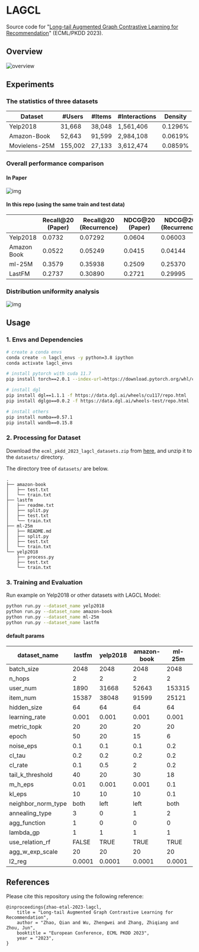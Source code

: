 # LAGCL

Source code for "[Long-tail Augmented Graph Contrastive Learning for Recommendation](https://arxiv.org/abs/2309.11177)" (ECML/PKDD 2023).



## Overview

![overview](./imgs/overview.jpg)



## Experiments

### The statistics of three datasets

| Dataset       | \#Users | \#Items | \#Interactions | Density |
| ------------- | ------- | ------- | -------------- | ------- |
| Yelp2018      | 31,668  | 38,048  | 1,561,406      | 0.1296% |
| Amazon-Book   | 52,643  | 91,599  | 2,984,108      | 0.0619% |
| Movielens-25M | 155,002 | 27,133  | 3,612,474      | 0.0859% |



### Overall performance comparison

#### In Paper

![img](./imgs/performance_comparsion.jpg)

#### In this repo (using the same train and test data)

|             | Recall@20 (Paper) | Recall@20 (Recurrence) | NDCG@20 (Paper) | NDCG@20 (Recurrence) |
| ----------- | ----------------- | ---------------------- | --------------- | -------------------- |
| Yelp2018    | 0.0732            | 0.07292                | 0.0604          | 0.06003              |
| Amazon Book | 0.0522            | 0.05249                | 0.0415          | 0.04144              |
| ml-25M      | 0.3579            | 0.35938                | 0.2509          | 0.25370              |
| LastFM      | 0.2737            | 0.30890                | 0.2721          | 0.29995              |



### Distribution uniformity analysis

![img](imgs/embed_distributions.jpg)



## Usage

### 1. Envs and Dependencies

```bash
# create a conda envs
conda create -n lagcl_envs -y python=3.8 ipython
conda activate lagcl_envs

# install pytorch with cuda 11.7
pip install torch==2.0.1 --index-url=https://download.pytorch.org/whl/cu117

# install dgl
pip install dgl==1.1.1 -f https://data.dgl.ai/wheels/cu117/repo.html
pip install dglgo==0.0.2 -f https://data.dgl.ai/wheels-test/repo.html

# install others
pip install numba==0.57.1
pip install wandb==0.15.8
```



### 2. Processing for Dataset

Download the `ecml_pkdd_2023_lagcl_datasets.zip` from [here](https://dreamwingscn-my.sharepoint.com/:u:/g/personal/i_dreamwings_cn/EVMzFomyGmxOuJL5eJm0h_QBm0p2SiF6mhETyYvK7tyGsw?e=E6OImX), and unzip it to the `datasets/` directory.

The directory tree of `datasets/` are below.

```
.
├── amazon-book
│   ├── test.txt
│   └── train.txt
├── lastfm
│   ├── readme.txt
│   ├── split.py
│   ├── test.txt
│   └── train.txt
├── ml-25m
│   ├── README.md
│   ├── split.py
│   ├── test.txt
│   └── train.txt
└── yelp2018
    ├── process.py
    ├── test.txt
    └── train.txt
```



### 3. Training and Evaluation

Run example on Yelp2018 or other datasets with LAGCL Model:

```bash
python run.py --dataset_name yelp2018
python run.py --dataset_name amazon-book
python run.py --dataset_name ml-25m
python run.py --dataset_name lastfm
```



#### default params

| dataset_name       | lastfm | yelp2018 | amazon-book | ml-25m |
| ------------------ | ------ | -------- | ----------- | ------ |
| batch_size         | 2048   | 2048     | 2048        | 2048   |
| n_hops             | 2      | 2        | 2           | 2      |
| user_num           | 1890   | 31668    | 52643       | 153315 |
| item_num           | 15387  | 38048    | 91599       | 25121  |
| hidden_size        | 64     | 64       | 64          | 64     |
| learning_rate      | 0.001  | 0.001    | 0.001       | 0.001  |
| metric_topk        | 20     | 20       | 20          | 20     |
| epoch              | 50     | 20       | 15          | 6      |
| noise_eps          | 0.1    | 0.1      | 0.1         | 0.2    |
| cl_tau             | 0.2    | 0.2      | 0.2         | 0.2    |
| cl_rate            | 0.1    | 0.5      | 2           | 0.2    |
| tail_k_threshold   | 40     | 20       | 30          | 18     |
| m_h_eps            | 0.01   | 0.001    | 0.001       | 0.1    |
| kl_eps             | 10     | 10       | 10          | 0.1    |
| neighbor_norm_type | both   | left     | left        | both   |
| annealing_type     | 3      | 0        | 1           | 2      |
| agg_function       | 1      | 0        | 0           | 0      |
| lambda_gp          | 1      | 1        | 1           | 1      |
| use_relation_rf    | FALSE  | TRUE     | TRUE        | TRUE   |
| agg_w_exp_scale    | 20     | 20       | 20          | 20     |
| l2_reg             | 0.0001 | 0.0001   | 0.0001      | 0.0001 |



## References

Please cite this repository using the following reference:
```
@inproceedings{zhao-etal-2023-lagcl,
    title = "Long-tail Augmented Graph Contrastive Learning for Recommendation",
    author = "Zhao, Qian and Wu, Zhengwei and Zhang, Zhiqiang and Zhou, Jun",
    booktitle = "European Conference, ECML PKDD 2023",
    year = "2023",
}
```
